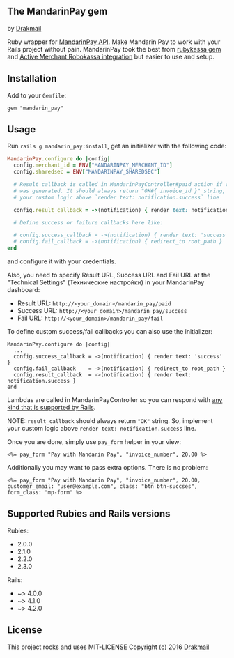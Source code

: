 ## The MandarinPay gem

by [Drakmail][]

[Drakmail]: http://drakmail.ru

Ruby wrapper for [MandarinPay API][]. Make Mandarin Pay to work with your Rails project without pain. MandarinPay took the best from [rubykassa gem][] and [Active Merchant Robokassa integration] but easier to use and setup.

[MandarinPay API]: http://mandarin_pay.com/sites/default/files/protokol_integracii_v0.5.5_0.pdf
[rubykassa gem]: https://github.com/ZeroOneStudio/rubykassa
[Active Merchant Robokassa integration]: https://github.com/Shopify/active_merchant/tree/master/lib/active_merchant/billing/integrations/robokassa

## Installation

Add to your `Gemfile`:

    gem "mandarin_pay"

## Usage

Run `rails g mandarin_pay:install`, get an initializer with the following code:

```ruby
MandarinPay.configure do |config|
  config.merchant_id = ENV["MANDARINPAY_MERCHANT_ID"]
  config.sharedsec = ENV["MANDARINPAY_SHAREDSEC"]

  # Result callback is called in MandarinPayController#paid action if valid signature
  # was generated. It should always return "OK#{ invoice_id }" string, so implement
  # your custom logic above `render text: notification.success` line

  config.result_callback = ->(notification) { render text: notification.success }

  # Define success or failure callbacks here like:

  # config.success_callback = ->(notification) { render text: 'success' }
  # config.fail_callback = ->(notification) { redirect_to root_path }
end
```

and configure it with your credentials.

Also, you need to specify Result URL, Success URL and Fail URL at the "Technical Settings" (Технические настройки) in your MandarinPay dashboard:

* Result URL: `http://<your_domain>/mandarin_pay/paid`
* Success URL: `http://<your_domain>/mandarin_pay/success`
* Fail URL: `http://<your_domain>/mandarin_pay/fail`

To define custom success/fail callbacks you can also use the initializer:

    MandarinPay.configure do |config|
      ...
      config.success_callback = ->(notification) { render text: 'success' }
      config.fail_callback    = ->(notification) { redirect_to root_path }
      config.result_callback  = ->(notification) { render text: notification.success }
    end

Lambdas are called in MandarinPayController so you can respond with [any kind that is supported by Rails](http://guides.rubyonrails.org/layouts_and_rendering.html#creating-responses).

NOTE: `result_callback` should always return `"OK"` string. So, implement your custom logic above `render text: notification.success` line.

Once you are done, simply use `pay_form` helper in your view:

    <%= pay_form "Pay with Mandarin Pay", "invoice_number", 20.00 %>

Additionally you may want to pass extra options. There is no problem:

    <%= pay_form "Pay with Mandarin Pay", "invoice_number", 20.00, customer_email: "user@example.com", class: "btn btn-succses", form_class: "mp-form" %>

## Supported Rubies and Rails versions

Rubies: 
* 2.0.0
* 2.1.0
* 2.2.0
* 2.3.0

Rails:
* ~> 4.0.0
* ~> 4.1.0
* ~> 4.2.0

## License

This project rocks and uses MIT-LICENSE
Copyright (c) 2016 [Drakmail][]

[Drakmail]: http://drakmail.ru
